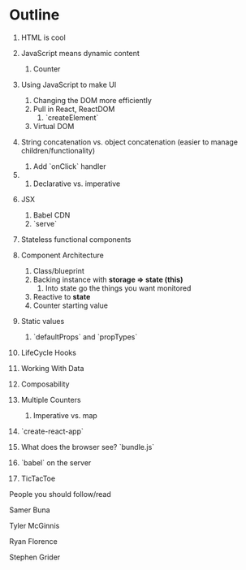 # Outline

1. HTML is cool
2. JavaScript means dynamic content
   1. Counter
3. Using JavaScript to make UI
   1. Changing the DOM more efficiently
   2. Pull in React, ReactDOM
      1. \`createElement\`
   3. Virtual DOM
4. String concatenation vs. object concatenation \(easier to manage children/functionality\)
   1. Add \`onClick\` handler
5. 1. Declarative vs. imperative
6. JSX
   1. Babel CDN
   2. \`serve\`
7. Stateless functional components
8. Component Architecture
   1. Class/blueprint
   2. Backing instance with **storage =&gt; state \(this\)**
      1. Into state go the things you want monitored
   3. Reactive to **state**
   4. Counter starting value
9. Static values
   1. \`defaultProps\` and \`propTypes\`
10. LifeCycle Hooks
11. Working With Data
12. Composability
13. Multiple Counters
    1. Imperative vs. map
14. \`create-react-app\`
15. What does the browser see? \`bundle.js\`

16. \`babel\` on the server

17. TicTacToe

People you should follow/read

Samer Buna

Tyler McGinnis

Ryan Florence

Stephen Grider

